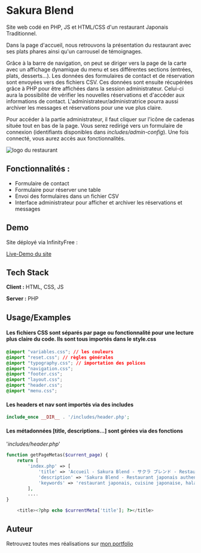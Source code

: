 # Sakura Blend

Site web codé en PHP, JS et HTML/CSS d'un restaurant Japonais Traditionnel.

Dans la page d'accueil, nous retrouvons la présentation du restaurant avec ses plats phares ainsi qu'un carrousel de témoignages.

Grâce à la barre de navigation, on peut se diriger vers la page de la carte avec un affichage dynamique du menu et ses différentes sections (entrées, plats, desserts...).
Les données des formulaires de contact et de réservation sont envoyées vers des fichiers CSV. Ces données sont ensuite récupérées grâce à PHP pour être affichées dans la session administrateur.
Celui-ci aura la possibilité de vérifier les nouvelles réservations et d'accéder aux informations de contact. L'administrateur/administratrice pourra aussi archiver les messages et réservations pour une vue plus claire.

Pour accéder à la partie administrateur, il faut cliquer sur l'icône de cadenas située tout en bas de la page. Vous serez redirigé vers un formulaire de connexion (identifiants disponibles dans *includes/admin-config*). Une fois connecté, vous aurez accès aux fonctionnalités.

![logo du restaurant](https://res.cloudinary.com/dhqh98spd/image/upload/v1735055320/green-cropped_rprufm_c_pad_w_200_h_200_ydgw1r.png)


## Fonctionnalités :

- Formulaire de contact
- Formulaire pour réserver une table
- Envoi des formulaires dans un fichier CSV
- Interface administrateur pour afficher et archiver les réservations et messages


## Demo
Site déployé via InfinityFree : 

[Live-Demo du site](http://souleimane-z.wuaze.com/)

## Tech Stack

**Client :** HTML, CSS, JS

**Server :** PHP


## Usage/Examples

#### Les fichiers CSS sont séparés par page ou fonctionnalité pour une lecture plus claire du code. Ils sont tous importés dans le style.css

```css
@import "variables.css"; // les couleurs
@import "reset.css"; // règles générales
@import "typography.css"; // importation des polices
@import "navigation.css";
@import "footer.css";
@import "layout.css";
@import "header.css";
@import "menu.css";
```

#### Les headers et nav sont importés via des includes

```php
include_once __DIR__ . '/includes/header.php';
```

#### Les métadonnées [title, descriptions...] sont gérées via des fonctions
'*includes/header.php*'

```php
function getPageMetas($current_page) {
    return [
        'index.php' => [
            'title' => 'Accueil - Sakura Blend - サクラ ブレンド - Restaurant Japonais',
            'description' => 'Sakura Blend - Restaurant japonais authentique à Lille. Découvrez notre cuisine raffinée et halal dans une ambiance zen et élégante.',
            'keywords' => 'restaurant japonais, cuisine japonaise, halal, ramen, Lille, Sakura Blend'
        ],
        ....
}

    <title><?php echo $currentMeta['title']; ?></title>
```
## Auteur

Retrouvez toutes mes réalisations sur [mon portfolio](https://www.souleimane-z.com)
